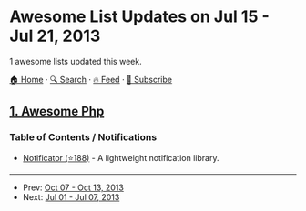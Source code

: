 # Awesome List Updates on Jul 15 - Jul 21, 2013

1 awesome lists updated this week.

[🏠 Home](/README.md) · [🔍 Search](https://www.trackawesomelist.com/search/) · [🔥 Feed](https://www.trackawesomelist.com/week/rss.xml) · [📮 Subscribe](https://trackawesomelist.us17.list-manage.com/subscribe?u=d2f0117aa829c83a63ec63c2f&id=36a103854c)



## [1. Awesome Php](/content/ziadoz/awesome-php/week/README.md)

### Table of Contents / Notifications

*   [Notificator (⭐188)](https://github.com/namshi/notificator) - A lightweight notification library.

---

- Prev: [Oct 07 - Oct 13, 2013](/content/2013/40/README.md)
- Next: [Jul 01 - Jul 07, 2013](/content/2013/26/README.md)